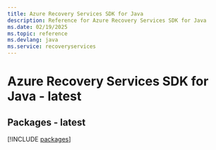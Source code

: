 ```yaml
---
title: Azure Recovery Services SDK for Java
description: Reference for Azure Recovery Services SDK for Java
ms.date: 02/19/2025
ms.topic: reference
ms.devlang: java
ms.service: recoveryservices
---
```

# Azure Recovery Services SDK for Java - latest
## Packages - latest
[!INCLUDE [packages](recovery-services-index.md)]